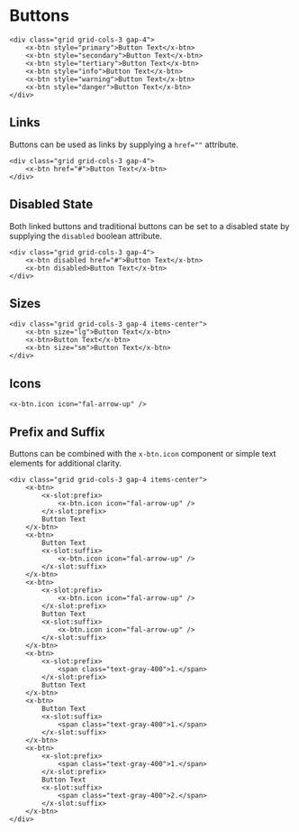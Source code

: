 # Buttons

```blade-component-code
<div class="grid grid-cols-3 gap-4">
    <x-btn style="primary">Button Text</x-btn>
    <x-btn style="secondary">Button Text</x-btn>
    <x-btn style="tertiary">Button Text</x-btn>
    <x-btn style="info">Button Text</x-btn>
    <x-btn style="warning">Button Text</x-btn>
    <x-btn style="danger">Button Text</x-btn>
</div>
```

## Links

Buttons can be used as links by supplying a `href=""` attribute.

```blade-component-code
<div class="grid grid-cols-3 gap-4">
    <x-btn href="#">Button Text</x-btn>
</div>
```

## Disabled State

Both linked buttons and traditional buttons can be set to a disabled state by supplying the `disabled` boolean attribute.

```blade-component-code
<div class="grid grid-cols-3 gap-4">
    <x-btn disabled href="#">Button Text</x-btn>
    <x-btn disabled>Button Text</x-btn>
</div>
```

## Sizes

```blade-component-code
<div class="grid grid-cols-3 gap-4 items-center">
    <x-btn size="lg">Button Text</x-btn>
    <x-btn>Button Text</x-btn>
    <x-btn size="sm">Button Text</x-btn>
</div>
```

## Icons

```blade-component-code
<x-btn.icon icon="fal-arrow-up" />
```

## Prefix and Suffix

Buttons can be combined with the `x-btn.icon` component or simple text elements for additional clarity.

```blade-component-code
<div class="grid grid-cols-3 gap-4 items-center">
    <x-btn>
        <x-slot:prefix>
            <x-btn.icon icon="fal-arrow-up" />
        </x-slot:prefix>
        Button Text
    </x-btn>
    <x-btn>
        Button Text
        <x-slot:suffix>
            <x-btn.icon icon="fal-arrow-up" />
        </x-slot:suffix>
    </x-btn>
    <x-btn>
        <x-slot:prefix>
            <x-btn.icon icon="fal-arrow-up" />
        </x-slot:prefix>
        Button Text
        <x-slot:suffix>
            <x-btn.icon icon="fal-arrow-up" />
        </x-slot:suffix>
    </x-btn>
    <x-btn>
        <x-slot:prefix>
            <span class="text-gray-400">1.</span>
        </x-slot:prefix>
        Button Text
    </x-btn>
    <x-btn>
        Button Text
        <x-slot:suffix>
            <span class="text-gray-400">1.</span>
        </x-slot:suffix>
    </x-btn>
    <x-btn>
        <x-slot:prefix>
            <span class="text-gray-400">1.</span>
        </x-slot:prefix>
        Button Text
        <x-slot:suffix>
            <span class="text-gray-400">2.</span>
        </x-slot:suffix>
    </x-btn>
</div>
```
